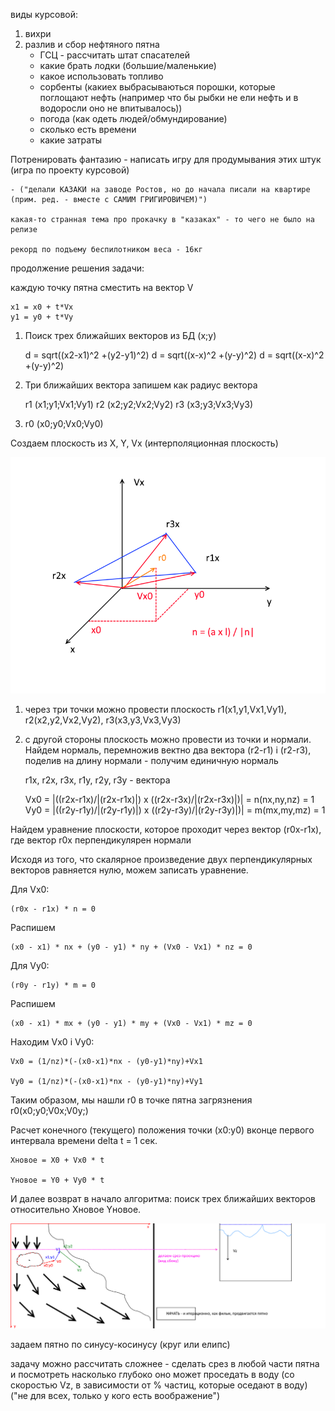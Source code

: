 виды курсовой:
1. вихри
2. разлив и сбор нефтяного пятна
	- ГСЦ - рассчитать штат спасателей
	- какие брать лодки (большие/маленькие)
	- какое использовать топливо
	- сорбенты (какиех выбрасываються порошки, которые поглощают нефть (например что бы рыбки не ели нефть и в водоросли оно не впитывалось))
	- погода (как одеть людей/обмундирование)
	- сколько есть времени
	- какие затраты

Потренировать фантазию - написать игру для продумывания этих штук (игра по проекту курсовой)

	- ("делали КАЗАКИ на заводе Ростов, но до начала писали на квартире (прим. ред. - вместе с САМИМ ГРИГИРОВИЧЕМ)")

	какая-то странная тема про прокачку в "казаках" - то чего не было на релизе

	рекорд по подъему беспилотником веса - 16кг

продолжение решения задачи:

каждую точку пятна сместить на вектор V

	x1 = x0 + t*Vx
	y1 = y0 + t*Vy

1. Поиск трех ближайших векторов из БД (x;y)

	d = sqrt((x2-x1)^2 +(y2-y1)^2)
	d = sqrt((x-x)^2 +(y-y)^2)
	d = sqrt((x-x)^2 +(y-y)^2)

2. Три ближайших вектора запишем как радиус вектора
	
	r1 (x1;y1;Vx1;Vy1)
	r2 (x2;y2;Vx2;Vy2)
	r3 (x3;y3;Vx3;Vy3)

3. r0 (x0;y0;Vx0;Vy0)

Создаем плоскость из X, Y, Vx (интерполяционная плоскость)

![1.png](1.png)

1. через три точки можно провести плоскость r1(x1,y1,Vx1,Vy1), r2(x2,y2,Vx2,Vy2), r3(x3,y3,Vx3,Vy3)
2. с другой стороны плоскость можно провести из точки и нормали. Найдем нормаль, перемножив вектно два вектора (r2-r1) i (r2-r3), поделив на длину нормали - получим единичную нормаль

	r1x, r2x, r3x, r1y, r2y, r3y - вектора

	Vx0 = |((r2x-r1x)/|(r2x-r1x)|) x ((r2x-r3x)/|(r2x-r3x)|)| = n(nx,ny,nz) = 1
	Vy0 = |((r2y-r1y)/|(r2y-r1y)|) x ((r2y-r3y)/|(r2y-r3y)|)| = m(mx,my,mz) = 1

Найдем уравнение плоскости, которое проходит через вектор (r0x-r1x), где вектор r0x перпендикулярен нормали

Исходя из того, что скалярное произведение двух перпендикулярных векторов равняется нулю, можем записать уравнение.

Для Vx0: 

	(r0x - r1x) * n = 0

Распишем

	(x0 - x1) * nx + (y0 - y1) * ny + (Vx0 - Vx1) * nz = 0

Для Vy0: 

	(r0y - r1y) * m = 0

Распишем

	(x0 - x1) * mx + (y0 - y1) * my + (Vx0 - Vx1) * mz = 0

Находим Vx0 i Vy0:

	Vx0 = (1/nz)*(-(x0-x1)*nx - (y0-y1)*ny)+Vx1

	Vy0 = (1/nz)*(-(x0-x1)*nx - (y0-y1)*ny)+Vy1

Таким образом, мы нашли r0 в точке пятна загрязнения r0(x0;y0;V0x;V0y;)

Расчет конечного (текущего) положения точки (х0:у0) вконце первого интервала времени delta t = 1 сек.

	Xновое = Х0 + Vx0 * t

	Yновое = Y0 + Vy0 * t

И далее возврат в начало алгоритма: поиск трех ближайших векторов относительно Хновое Yновое.

![2.png](2.png)

задаем пятно по синусу-косинусу (круг или елипс)

задачу можно рассчитать сложнее - сделать срез в любой части пятна и посмотреть насколько глубоко оно может проседать в воду (со скоростью Vz, в зависимости от % частиц, которые оседают в воду) ("не для всех, только у кого есть воображение")
